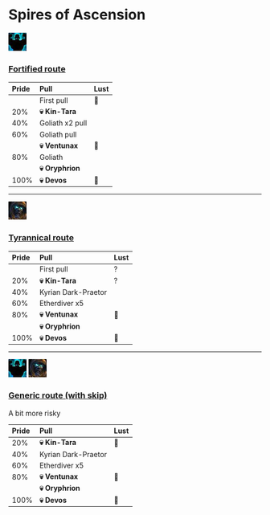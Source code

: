 # Spires of Ascension


![Fortified](../__media/fortified.png)
### [Fortified route](https://raw.githubusercontent.com/holicron/Routes/main/Spires%20of%20Ascension/Spires%20of%20Ascension%20-%20Fortified.txt)

| Pride | Pull | Lust |
| :-- | :-- | :-- |
|  | First pull | 💢 |
| 20% | **💀 Kin-Tara** | |
| 40% | Goliath x2 pull | |
| 60% | Goliath pull | |
|  | **💀 Ventunax** |💢 |
| 80% | Goliath | |
|  | **💀 Oryphrion** | |
| 100% | **💀 Devos** | 💢 |

---

![Tyrannical](../__media/tyrannical.png)

### [Tyrannical route](https://raw.githubusercontent.com/holicron/Routes/main/Spires%20of%20Ascension/Spires%20of%20Ascension%20-%20Tyrannical.txt)

| Pride | Pull | Lust |
| :-- | :-- | :-- |
|  | First pull | ? |
| 20% | **💀 Kin-Tara** | ? |
| 40% | Kyrian Dark-Praetor | |
| 60% | Etherdiver x5 | |
| 80% | **💀 Ventunax** | 💢 |
|  | **💀 Oryphrion** | |
| 100% | **💀 Devos** | 💢 |

---

![Fortified](../__media/fortified.png) ![Tyrannical](../__media/tyrannical.png)

### [Generic route (with skip)](https://raw.githubusercontent.com/holicron/Routes/main/Spires%20of%20Ascension/Spires%20of%20Ascension%20-%20Generic.txt)

A bit more risky

| Pride | Pull | Lust |
| :-- | :-- | :-- |
| 20% | **💀 Kin-Tara** | 💢 |
| 40% | Kyrian Dark-Praetor | |
| 60% | Etherdiver x5 | |
| 80% | **💀 Ventunax** | 💢 |
|  | **💀 Oryphrion** | |
| 100% | **💀 Devos** | 💢 |

